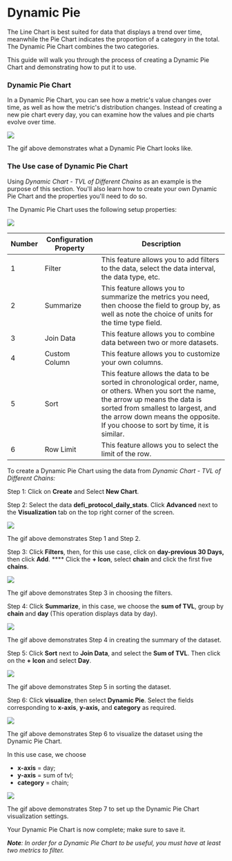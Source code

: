 # Dynamic Pie

The Line Chart is best suited for data that displays a trend over time, meanwhile the Pie Chart indicates the proportion of a category in the total. The Dynamic Pie Chart combines the two categories.

This guide will walk you through the process of creating a Dynamic Pie Chart and demonstrating how to put it to use.

### Dynamic Pie Chart <a href="#_yvin0ihc0chz" id="_yvin0ihc0chz"></a>

In a Dynamic Pie Chart, you can see how a metric's value changes over time, as well as how the metric's distribution changes. Instead of creating a new pie chart every day, you can examine how the values and pie charts evolve over time.

![](<../../../.gitbook/assets/0 (1) (1) (1)>)

The gif above demonstrates what a Dynamic Pie Chart looks like.

### The Use case of Dynamic Pie Chart <a href="#_aagx6b7qffl9" id="_aagx6b7qffl9"></a>

Using _Dynamic Chart - TVL of Different Chains_ as an example is the purpose of this section. You'll also learn how to create your own Dynamic Pie Chart and the properties you'll need to do so.

The Dynamic Pie Chart uses the following setup properties:

![](<../../../.gitbook/assets/1 (21)>)

| Number | Configuration Property | Description                                                                                                                                                                                                                                                     |
| ------ | ---------------------- | --------------------------------------------------------------------------------------------------------------------------------------------------------------------------------------------------------------------------------------------------------------- |
| 1      | Filter                 | This feature allows you to add filters to the data, select the data interval, the data type, etc.                                                                                                                                                               |
| 2      | Summarize              | This feature allows you to summarize the metrics you need, then choose the field to group by, as well as note the choice of units for the time type field.                                                                                                      |
| 3      | Join Data              | This feature allows you to combine data between two or more datasets.                                                                                                                                                                                           |
| 4      | Custom Column          | This feature allows you to customize your own columns.                                                                                                                                                                                                          |
| 5      | Sort                   | This feature allows the data to be sorted in chronological order, name, or others. When you sort the name, the arrow up means the data is sorted from smallest to largest, and the arrow down means the opposite. If you choose to sort by time, it is similar. |
| 6      | Row Limit              | This feature allows you to select the limit of the row.                                                                                                                                                                                                         |

To create a Dynamic Pie Chart using the data from _Dynamic Chart - TVL of Different Chains:_

Step 1: Click on **Create** and Select **New Chart**.

Step 2: Select the data **defi\_protocol\_daily\_stats**. Click **Advanced** next to the **Visualization** tab on the top right corner of the screen.

![](<../../../.gitbook/assets/2 (15)>)

The gif above demonstrates Step 1 and Step 2.

Step 3: Click **Filters**, then, for this use case, click on **day-previous 30 Days,** then click **Add**. \*\*\*\* Click the **+ Icon**, select **chain** and click the first five **chains**.

![](<../../../.gitbook/assets/3 (15)>)

The gif above demonstrates Step 3 in choosing the filters.

Step 4: Click **Summarize**, in this case, we choose the **sum of TVL**, group by **chain** and **day** (This operation displays data by day).

![](<../../../.gitbook/assets/4 (14)>)

The gif above demonstrates Step 4 in creating the summary of the dataset.

Step 5: Click **Sort** next to **Join Data**, and select the **Sum of TVL**. Then click on the **+ Icon** and select **Day**.

![](<../../../.gitbook/assets/5 (9)>)

The gif above demonstrates Step 5 in sorting the dataset.

Step 6: Click **visualize**, then select **Dynamic Pie**. Select the fields corresponding to **x-axis**, **y-axis,** and **category** as required.

![](<../../../.gitbook/assets/5 (18)>)

The gif above demonstrates Step 6 to visualize the dataset using the Dynamic Pie Chart.

In this use case, we choose

* **x-axis** = day;
* **y-axis** = sum of tvl;
* **category** = chain;

![](<../../../.gitbook/assets/6 (5)>)

The gif above demonstrates Step 7 to set up the Dynamic Pie Chart visualization settings.

Your Dynamic Pie Chart is now complete; make sure to save it.

_**Note**: In order for a Dynamic Pie Chart to be useful, you must have at least two metrics to filter._
